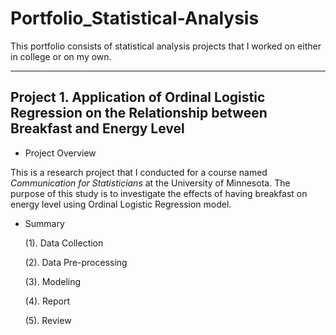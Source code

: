 # Portfolio_Statistical-Analysis

This portfolio consists of statistical analysis projects that I worked on either in college or on my own. 

---

## Project 1. Application of Ordinal Logistic Regression on the Relationship between Breakfast and Energy Level

- Project Overview

This is a research project that I conducted for a course named *Communication for Statisticians* at the University of Minnesota. The purpose of this study is to investigate the effects of having breakfast on energy level using Ordinal Logistic Regression model. 



- Summary

   (1). Data Collection  
   
   
   (2). Data Pre-processing  
   
   
   (3). Modeling  
   
   
   (4). Report
   
   
   (5). Review  
